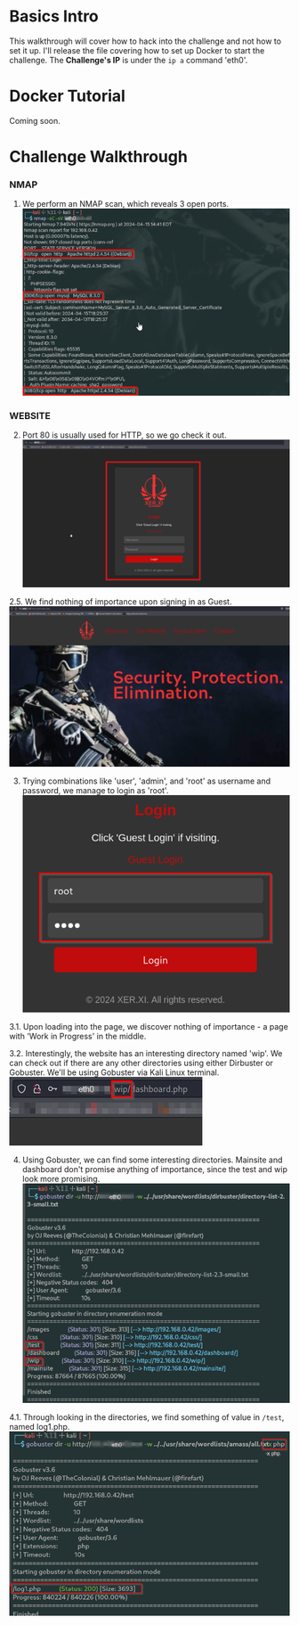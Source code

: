 # Basics Intro

This walkthrough will cover how to hack into the challenge and not how to set it up. I'll release the file covering how to set up Docker to start the challenge. The **Challenge's IP** is under the `ip a` command 'eth0'.

# Docker Tutorial

Coming soon.

# Challenge Walkthrough

### NMAP

1. We perform an NMAP scan, which reveals 3 open ports.
   ![nmapscan](https://github.com/martinlesjak/xerxi/blob/images/nmapscan.png)

### WEBSITE

2. Port 80 is usually used for HTTP, so we go check it out.
   ![loading_mainsite](https://github.com/martinlesjak/xerxi/blob/images/first.png)

2.5. We find nothing of importance upon signing in as Guest.
   ![guest](https://github.com/martinlesjak/xerxi/blob/images/nothingofimportance.png)

3. Trying combinations like 'user', 'admin', and 'root' as username and password, we manage to login as 'root'.
   ![loginasroot](https://github.com/martinlesjak/xerxi/blob/images/loginasroot.png)

3.1. Upon loading into the page, we discover nothing of importance - a page with 'Work in Progress' in the middle.

3.2. Interestingly, the website has an interesting directory named 'wip'. We can check out if there are any other directories using either Dirbuster or Gobuster. We'll be using Gobuster via Kali Linux terminal.
   ![intdirs](https://github.com/martinlesjak/xerxi/blob/images/interestingdirs.png)

4. Using Gobuster, we can find some interesting directories. Mainsite and dashboard don't promise anything of importance, since the test and wip look more promising.
   ![gobuster](https://github.com/martinlesjak/xerxi/blob/images/gobuster.png)

4.1. Through looking in the directories, we find something of value in `/test`, named log1.php.
   ![log1find](https://github.com/martinlesjak/xerxi/blob/images/log1find.png)
